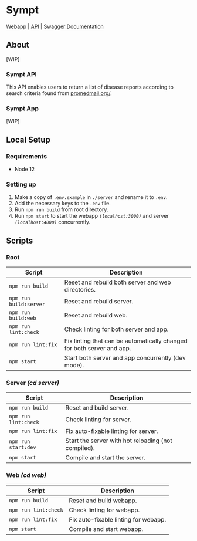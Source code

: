 # Sympt 

[Webapp](sympt-app.herokuapp.com) | [API](sympt-server.herokuapp.com) | [Swagger Documentation](http://sympt-swagger.herokuapp.com/docs/?fbclid=IwAR1uJ5p2J-usAZQ29nt7hLODq1c2752okThZDdP7B1mDMIR7Kf56rlSS9Q8#/developers/forceScrapeDiseaseReports)

## About

[WIP]

### Sympt API

This API enables users to return a list of disease reports according to search criteria found from [promedmail.org/](promedmail.org/).

### Sympt App

[WIP]


## Local Setup
### Requirements

- Node 12

### Setting up

1. Make a copy of `.env.example` in `./server` and rename it to `.env`.
2. Add the necessary keys to the `.env` file.
3. Run `npm run build` from root directory.
4. Run `npm start` to start the webapp *`(localhost:3000)`* and server *`(localhost:4000)`* concurrently.



## Scripts
### Root
| Script                      | Description                                                                 |
| --------------------------- | --------------------------------------------------------------------------- |
| `npm run build`         | Reset and rebuild both server and web directories.                          |
| `npm run build:server`      | Reset and rebuild server.                                                   |
| `npm run build:web`         | Reset and rebuild web.                                                      |
| `npm run lint:check`        | Check linting for both server and app.                                      |
| `npm run lint:fix`          | Fix linting that can be automatically changed for both server and app.      |
| `npm start`                 | Start both server and app concurrently (dev mode).                                     |

### Server *(cd server)*
| Script                      | Description                                                                 |
| --------------------------- | --------------------------------------------------------------------------- |
| `npm run build`             | Reset and build server.                                                     |
| `npm run lint:check`        | Check linting for server.                                                   |
| `npm run lint:fix`          | Fix auto-fixable linting for server.                                        |
| `npm run start:dev`         | Start the server with hot reloading (not compiled).                                                   |
| `npm start`                 | Compile and start the server.                                     |

### Web *(cd web)*
| Script                      | Description                                                                 |
| --------------------------- | --------------------------------------------------------------------------- |
| `npm run build`             | Reset and build webapp.                                                     |
| `npm run lint:check`        | Check linting for webapp.                                                   |
| `npm run lint:fix`          | Fix auto-fixable linting for webapp.                                        |
| `npm start`                 | Compile and start webapp.                                                   |
